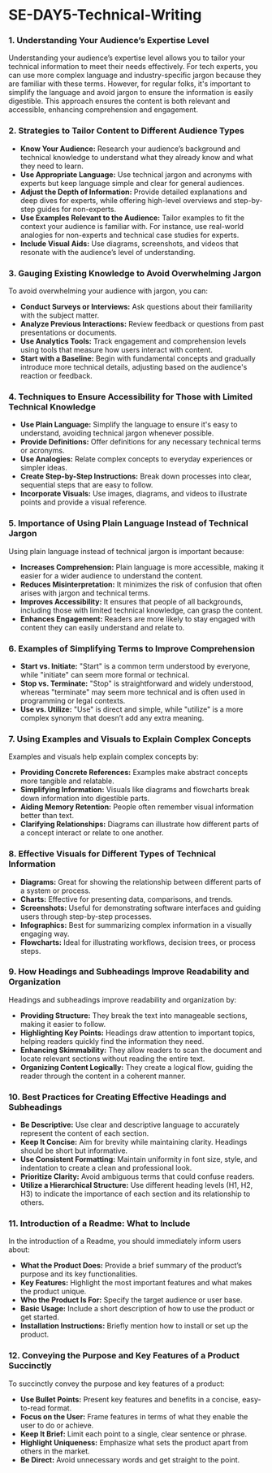 # SE-DAY5-Technical-Writing
### 1. Understanding Your Audience’s Expertise Level

Understanding your audience’s expertise level allows you to tailor your technical information to meet their needs effectively. For tech experts, you can use more complex language and industry-specific jargon because they are familiar with these terms. However, for regular folks, it's important to simplify the language and avoid jargon to ensure the information is easily digestible. This approach ensures the content is both relevant and accessible, enhancing comprehension and engagement.

### 2. Strategies to Tailor Content to Different Audience Types

- **Know Your Audience:** Research your audience’s background and technical knowledge to understand what they already know and what they need to learn.
- **Use Appropriate Language:** Use technical jargon and acronyms with experts but keep language simple and clear for general audiences.
- **Adjust the Depth of Information:** Provide detailed explanations and deep dives for experts, while offering high-level overviews and step-by-step guides for non-experts.
- **Use Examples Relevant to the Audience:** Tailor examples to fit the context your audience is familiar with. For instance, use real-world analogies for non-experts and technical case studies for experts.
- **Include Visual Aids:** Use diagrams, screenshots, and videos that resonate with the audience’s level of understanding.

### 3. Gauging Existing Knowledge to Avoid Overwhelming Jargon

To avoid overwhelming your audience with jargon, you can:
- **Conduct Surveys or Interviews:** Ask questions about their familiarity with the subject matter.
- **Analyze Previous Interactions:** Review feedback or questions from past presentations or documents.
- **Use Analytics Tools:** Track engagement and comprehension levels using tools that measure how users interact with content.
- **Start with a Baseline:** Begin with fundamental concepts and gradually introduce more technical details, adjusting based on the audience's reaction or feedback.

### 4. Techniques to Ensure Accessibility for Those with Limited Technical Knowledge

- **Use Plain Language:** Simplify the language to ensure it's easy to understand, avoiding technical jargon whenever possible.
- **Provide Definitions:** Offer definitions for any necessary technical terms or acronyms.
- **Use Analogies:** Relate complex concepts to everyday experiences or simpler ideas.
- **Create Step-by-Step Instructions:** Break down processes into clear, sequential steps that are easy to follow.
- **Incorporate Visuals:** Use images, diagrams, and videos to illustrate points and provide a visual reference.

### 5. Importance of Using Plain Language Instead of Technical Jargon

Using plain language instead of technical jargon is important because:
- **Increases Comprehension:** Plain language is more accessible, making it easier for a wider audience to understand the content.
- **Reduces Misinterpretation:** It minimizes the risk of confusion that often arises with jargon and technical terms.
- **Improves Accessibility:** It ensures that people of all backgrounds, including those with limited technical knowledge, can grasp the content.
- **Enhances Engagement:** Readers are more likely to stay engaged with content they can easily understand and relate to.

### 6. Examples of Simplifying Terms to Improve Comprehension

- **Start vs. Initiate:** "Start" is a common term understood by everyone, while "initiate" can seem more formal or technical.
- **Stop vs. Terminate:** "Stop" is straightforward and widely understood, whereas "terminate" may seem more technical and is often used in programming or legal contexts.
- **Use vs. Utilize:** "Use" is direct and simple, while "utilize" is a more complex synonym that doesn’t add any extra meaning.

### 7. Using Examples and Visuals to Explain Complex Concepts

Examples and visuals help explain complex concepts by:
- **Providing Concrete References:** Examples make abstract concepts more tangible and relatable.
- **Simplifying Information:** Visuals like diagrams and flowcharts break down information into digestible parts.
- **Aiding Memory Retention:** People often remember visual information better than text.
- **Clarifying Relationships:** Diagrams can illustrate how different parts of a concept interact or relate to one another.

### 8. Effective Visuals for Different Types of Technical Information

- **Diagrams:** Great for showing the relationship between different parts of a system or process.
- **Charts:** Effective for presenting data, comparisons, and trends.
- **Screenshots:** Useful for demonstrating software interfaces and guiding users through step-by-step processes.
- **Infographics:** Best for summarizing complex information in a visually engaging way.
- **Flowcharts:** Ideal for illustrating workflows, decision trees, or process steps.

### 9. How Headings and Subheadings Improve Readability and Organization

Headings and subheadings improve readability and organization by:
- **Providing Structure:** They break the text into manageable sections, making it easier to follow.
- **Highlighting Key Points:** Headings draw attention to important topics, helping readers quickly find the information they need.
- **Enhancing Skimmability:** They allow readers to scan the document and locate relevant sections without reading the entire text.
- **Organizing Content Logically:** They create a logical flow, guiding the reader through the content in a coherent manner.

### 10. Best Practices for Creating Effective Headings and Subheadings

- **Be Descriptive:** Use clear and descriptive language to accurately represent the content of each section.
- **Keep It Concise:** Aim for brevity while maintaining clarity. Headings should be short but informative.
- **Use Consistent Formatting:** Maintain uniformity in font size, style, and indentation to create a clean and professional look.
- **Prioritize Clarity:** Avoid ambiguous terms that could confuse readers.
- **Utilize a Hierarchical Structure:** Use different heading levels (H1, H2, H3) to indicate the importance of each section and its relationship to others.

### 11. Introduction of a Readme: What to Include

In the introduction of a Readme, you should immediately inform users about:
- **What the Product Does:** Provide a brief summary of the product’s purpose and its key functionalities.
- **Key Features:** Highlight the most important features and what makes the product unique.
- **Who the Product Is For:** Specify the target audience or user base.
- **Basic Usage:** Include a short description of how to use the product or get started.
- **Installation Instructions:** Briefly mention how to install or set up the product.

### 12. Conveying the Purpose and Key Features of a Product Succinctly

To succinctly convey the purpose and key features of a product:
- **Use Bullet Points:** Present key features and benefits in a concise, easy-to-read format.
- **Focus on the User:** Frame features in terms of what they enable the user to do or achieve.
- **Keep It Brief:** Limit each point to a single, clear sentence or phrase.
- **Highlight Uniqueness:** Emphasize what sets the product apart from others in the market.
- **Be Direct:** Avoid unnecessary words and get straight to the point.
